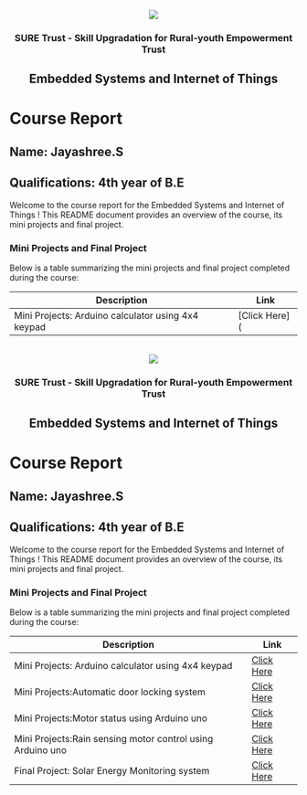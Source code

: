<!-- PROJECT LOGO -->
<br />

<div align="center">
   <img src='https://user-images.githubusercontent.com/73131499/166115643-d3187f47-d38f-41b2-ae42-5ecbbc60de14.png' />


<h3 align="center">SURE Trust - Skill Upgradation for Rural-youth Empowerment Trust</h3>
  <h2> Embedded Systems and Internet of Things </h2>
</div>

# Course Report

## Name: Jayashree.S

## Qualifications: 4th year of B.E

Welcome to the course report for the Embedded Systems and Internet of Things ! This README document provides an overview of the course, its mini projects and final project.

### Mini Projects and Final Project

Below is a table summarizing the mini projects and final project completed during the course:

| Description                               | Link                                    |
|-------------------------------------------|-----------------------------------------|
| Mini Projects: Arduino calculator using 4x4 keypad     | [Click Here](<!-- PROJECT LOGO -->
<br />

<div align="center">
   <img src='https://user-images.githubusercontent.com/73131499/166115643-d3187f47-d38f-41b2-ae42-5ecbbc60de14.png' />


<h3 align="center">SURE Trust - Skill Upgradation for Rural-youth Empowerment Trust</h3>
  <h2> Embedded Systems and Internet of Things </h2>
</div>

# Course Report

## Name: Jayashree.S

## Qualifications: 4th year of B.E

Welcome to the course report for the Embedded Systems and Internet of Things ! This README document provides an overview of the course, its mini projects and final project.

### Mini Projects and Final Project

Below is a table summarizing the mini projects and final project completed during the course:

| Description                               | Link                                    |
|-------------------------------------------|-----------------------------------------|
| Mini Projects: Arduino calculator using 4x4 keypad     | [Click Here](https://github.com/sure-trust/G6_ES/tree/main/Mini%20Projects/Jayashree%20S/ARDUINO%20CALCULATOR%20USING%204X4%20KEYPAD)                         |
|Mini Projects:Automatic door locking system|[Click Here](https://github.com/sure-trust/G6_ES/tree/main/Mini%20Projects/Jayashree%20S/AUTOMATIC%20DOOR%20LOCKING%20SYSTEM)|
|Mini Projects:Motor status using Arduino uno|[Click Here](https://github.com/sure-trust/G6_ES/tree/main/Mini%20Projects/Jayashree%20S/MOTOR%20STATUS%20USING%20ARDUINO%20UNO)|
|Mini Projects:Rain sensing motor control using Arduino uno|[Click Here](https://github.com/sure-trust/G6_ES/tree/main/Mini%20Projects/Jayashree%20S/RAIN%20SENSING%20MOTOR%20CONTROL%20USING%20ARDUINO%20UNO)|
| Final Project: Solar Energy Monitoring system     | [Click Here](https://github.com/sure-trust/G6_ES/tree/main/Final%20Capstone%20Project/Jayashree%20S/SOLAR%20ENERGY%20MONITORING%20SYSTEM)|                                          